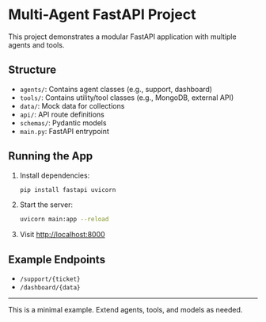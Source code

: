 # Multi-Agent FastAPI Project

This project demonstrates a modular FastAPI application with multiple agents and tools.

## Structure
- `agents/`: Contains agent classes (e.g., support, dashboard)
- `tools/`: Contains utility/tool classes (e.g., MongoDB, external API)
- `data/`: Mock data for collections
- `api/`: API route definitions
- `schemas/`: Pydantic models
- `main.py`: FastAPI entrypoint

## Running the App
1. Install dependencies:
   ```bash
   pip install fastapi uvicorn
   ```
2. Start the server:
   ```bash
   uvicorn main:app --reload
   ```
3. Visit [http://localhost:8000](http://localhost:8000)

## Example Endpoints
- `/support/{ticket}`
- `/dashboard/{data}`

---

This is a minimal example. Extend agents, tools, and models as needed.
